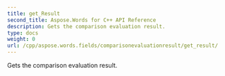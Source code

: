 ```yaml
---
title: get_Result
second_title: Aspose.Words for C++ API Reference
description: Gets the comparison evaluation result. 
type: docs
weight: 0
url: /cpp/aspose.words.fields/comparisonevaluationresult/get_result/
---
```


Gets the comparison evaluation result. 

